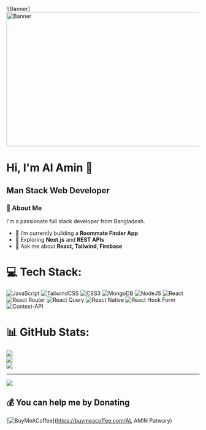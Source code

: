 ![Banner]<img src="https://i.ibb.co/FbxK8Qh8/1737296043368.jpg" alt="Banner" width="1200" height="350" />



# Hi, I'm Al Amin 👋  
## Man Stack Web Developer

### 🚀 About Me
I'm a passionate full stack developer from Bangladesh.  
- 🔭 I’m currently building a **Roommate Finder App**
- 🌱 Exploring **Next.js** and **REST APIs**
- 💬 Ask me about **React, Tailwind, Firebase**
# 💻 Tech Stack:
![JavaScript](https://img.shields.io/badge/javascript-%23323330.svg?style=for-the-badge&logo=javascript&logoColor=%23F7DF1E) ![TailwindCSS](https://img.shields.io/badge/tailwindcss-%2338B2AC.svg?style=for-the-badge&logo=tailwind-css&logoColor=white) ![CSS3](https://img.shields.io/badge/css3-%231572B6.svg?style=for-the-badge&logo=css3&logoColor=white) ![MongoDB](https://img.shields.io/badge/MongoDB-%234ea94b.svg?style=for-the-badge&logo=mongodb&logoColor=white) ![NodeJS](https://img.shields.io/badge/node.js-6DA55F?style=for-the-badge&logo=node.js&logoColor=white) ![React](https://img.shields.io/badge/react-%2320232a.svg?style=for-the-badge&logo=react&logoColor=%2361DAFB) ![React Router](https://img.shields.io/badge/React_Router-CA4245?style=for-the-badge&logo=react-router&logoColor=white) ![React Query](https://img.shields.io/badge/-React%20Query-FF4154?style=for-the-badge&logo=react%20query&logoColor=white) ![React Native](https://img.shields.io/badge/react_native-%2320232a.svg?style=for-the-badge&logo=react&logoColor=%2361DAFB) ![React Hook Form](https://img.shields.io/badge/React%20Hook%20Form-%23EC5990.svg?style=for-the-badge&logo=reacthookform&logoColor=white) ![Context-API](https://img.shields.io/badge/Context--Api-000000?style=for-the-badge&logo=react)
# 📊 GitHub Stats:
![](https://github-readme-stats.vercel.app/api?username=malamin59&theme=dark&hide_border=false&include_all_commits=true&count_private=false)<br/>
![](https://nirzak-streak-stats.vercel.app/?user=malamin59&theme=dark&hide_border=false)<br/>
![](https://github-readme-stats.vercel.app/api/top-langs/?username=malamin59&theme=dark&hide_border=false&include_all_commits=true&count_private=false&layout=compact)

---
[![](https://visitcount.itsvg.in/api?id=malamin59&icon=0&color=0)](https://visitcount.itsvg.in)

  ## 💰 You can help me by Donating
  [![BuyMeACoffee](https://img.shields.io/badge/Buy%20Me%20a%20Coffee-ffdd00?style=for-the-badge&logo=buy-me-a-coffee&logoColor=black)](https://buymeacoffee.com/AL AMIN Patwary) 

  
<!-- Proudly created with GPRM ( https://gprm.itsvg.in ) -->
